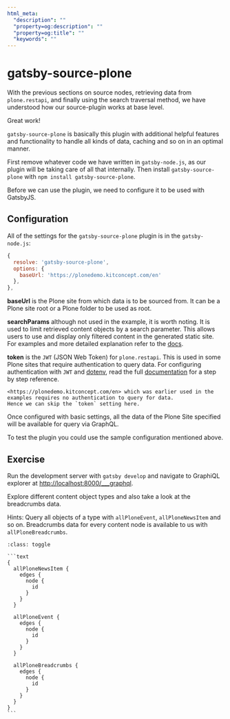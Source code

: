 ```yaml
---
html_meta:
  "description": ""
  "property=og:description": ""
  "property=og:title": ""
  "keywords": ""
---
```


# gatsby-source-plone

With the previous sections on source nodes, retrieving data from `plone.restapi`, and finally using the search traversal method, we have understood how our source-plugin works at base level.

Great work!

`gatsby-source-plone` is basically this plugin with additional helpful features and functionality to handle all kinds of data, caching and so on in an optimal manner.

First remove whatever code we have written in `gatsby-node.js`, as our plugin will be taking care of all that internally.
Then install `gatsby-source-plone` with `npm install gatsby-source-plone`.

Before we can use the plugin, we need to configure it to be used with GatsbyJS.

## Configuration

All of the settings for the `gatsby-source-plone` plugin is in the `gatsby-node.js`:

```javascript
{
  resolve: 'gatsby-source-plone',
  options: {
    baseUrl: 'https://plonedemo.kitconcept.com/en'
  },
},
```

**baseUrl** is the Plone site from which data is to be sourced from.
It can be a Plone site root or a Plone folder to be used as root.

**searchParams** although not used in the example, it is worth noting.
It is used to limit retrieved content objects by a search parameter.
This allows users to use and display only filtered content in the generated static site.
For examples and more detailed explanation refer to the [docs](https://collective.github.io/gatsby-source-plone/reference/search_parameters/).

**token** is the `JWT` (JSON Web Token) for `plone.restapi`.
This is used in some Plone sites that require authentication to query data.
For configuring authentication with `JWT` and [dotenv](https://github.com/motdotla/dotenv), read the full [documentation](https://collective.github.io/gatsby-source-plone/reference/authentication/) for a step by step reference.

```{note}
<https://plonedemo.kitconcept.com/en> which was earlier used in the examples requires no authentication to query for data.
Hence we can skip the `token` setting here.
```

Once configured with basic settings, all the data of the Plone Site specified will be available for query via GraphQL.

To test the plugin you could use the sample configuration mentioned above.

## Exercise

Run the development server with `gatsby develop` and navigate to GraphiQL explorer at <http://localhost:8000/___graphql>.

Explore different content object types and also take a look at the breadcrumbs data.

Hints: Query all objects of a type with `allPloneEvent`, `allPloneNewsItem` and so on.
Breadcrumbs data for every content node is available to us with `allPloneBreadcrumbs`.

````{admonition} Solution
:class: toggle

```text
{
  allPloneNewsItem {
    edges {
      node {
        id
      }
    }
  }

  allPloneEvent {
    edges {
      node {
        id
      }
    }
  }

  allPloneBreadcrumbs {
    edges {
      node {
        id
      }
    }
  }
}
```
````
